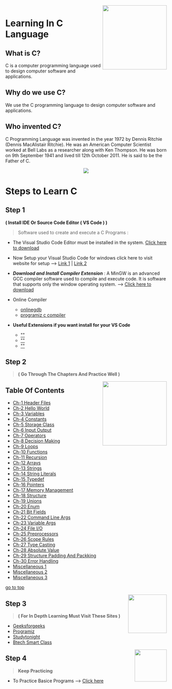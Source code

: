 <img src="https://github.com/abhayanigam/Learning_In_C_Language/blob/main/c.png" align="right" width="200" align="right" />

# Learning In C Language

## What is C?
C is a computer programming language used to design computer software and applications.

## Why do we use C?
We use the C programming language to design computer software and applications.

## Who invented C?
C Programming Language was invented in the year 1972 by Dennis Ritchie (Dennis MacAlistair Ritchie). He was an American Computer Scientist worked at Bell Labs as a researcher along with Ken Thompson. He was born on 9th September 1941 and lived till 12th October 2011. He is said to be the Father of C.

<div align="center">
<img src="https://github.com/abhayanigam/Learning_In_C_Language/blob/main/DennisRitchie.png"/>
</div>

# Steps to Learn C 
## Step 1 
<b>( Install IDE Or Source Code Editor ( VS Code ) )</b>
> Software used to create and execute a C Programs :
- The Visual Studio Code Editor must be installed in the system.  [Click here to download ](https://visualstudio.microsoft.com/downloads/)
- Now Setup your Visual Studio Code for windows click here to visit website for setup --> [Link 1](https://www.javatpoint.com/how-to-run-a-c-program-in-visual-studio-code) |   [Link 2](https://ludwiguer.medium.com/configure-visual-studio-code-to-compile-and-run-c-c-3cef24b4f690) 
- <i><b>Download and Install Compiler Extension</b></i> : A MinGW is an advanced GCC compiler software used to compile and execute code. It is software that supports only the window operating system. --> [Click here to download](https://sourceforge.net/projects/mingw-w64/files/Toolchains%20targetting%20Win32/Personal%20Builds/mingw-builds/installer/mingw-w64-install.exe/download)

- Online Compiler
    - [onlinegdb](https://www.onlinegdb.com/)
    - [programiz c compiler](https://www.programiz.com/c-programming/online-compiler/)

- **Useful Extensions if you want install for your VS Code**
    - [""]()
    - [""]()
    - [""]()

## Step 2 
><b>( Go Through The Chapters And Practice Well )</b>  <a name="top"></a>

<img src="https://github.com/abhayanigam/Learn_Python_Programming/blob/main/Assets/content.png" align="right" width="200" align="right" />

## Table Of Contents 
   - [Ch-1 Header Files](https://github.com/abhayanigam/Learning_In_C_Language/tree/main/Chapters_In_C/Ch_1_HeaderFiles)
   - [Ch-2 Hello World](https://github.com/abhayanigam/Learning_In_C_Language/tree/main/Chapters_In_C/Ch_2_HelloWorld)
   - [Ch-3 Variables](https://github.com/abhayanigam/Learning_In_C_Language/tree/main/Chapters_In_C/Ch_3_Variables)
   - [Ch-4 Constants](https://github.com/abhayanigam/Learning_In_C_Language/tree/main/Chapters_In_C/Ch_4_Constants)
   - [Ch-5 Storage Class](https://github.com/abhayanigam/Learning_In_C_Language/tree/main/Chapters_In_C/Ch_5_StorageClass)
   - [Ch-6 Input Output](https://github.com/abhayanigam/Learning_In_C_Language/tree/main/Chapters_In_C/Ch_6_InputOutput)
   - [Ch-7 Operators](https://github.com/abhayanigam/Learning_In_C_Language/tree/main/Chapters_In_C/Ch_7_Operators)
   - [Ch-8 Decision Making](https://github.com/abhayanigam/Learning_In_C_Language/tree/main/Chapters_In_C/Ch_8_DecisionMaking)
   - [Ch-9 Loops](https://github.com/abhayanigam/Learning_In_C_Language/tree/main/Chapters_In_C/Ch_9_Loops)
   - [Ch-10 Functions](https://github.com/abhayanigam/Learning_In_C_Language/tree/main/Chapters_In_C/Ch_10_Functions)
   - [Ch-11 Recursion](https://github.com/abhayanigam/Learning_In_C_Language/tree/main/Chapters_In_C/Ch_11_Recursion)
   - [Ch-12 Arrays](https://github.com/abhayanigam/Learning_In_C_Language/tree/main/Chapters_In_C/Ch_12_Arrays)
   - [Ch-13 Strings](https://github.com/abhayanigam/Learning_In_C_Language/tree/main/Chapters_In_C/Ch_13_Strings)
   - [Ch-14 String Literals](https://github.com/abhayanigam/Learning_In_C_Language/tree/main/Chapters_In_C/Ch_14_StringLiterals)
   - [Ch-15 Typedef](https://github.com/abhayanigam/Learning_In_C_Language/tree/main/Chapters_In_C/Ch_15_Typedef)
   - [Ch-16 Pointers](https://github.com/abhayanigam/Learning_In_C_Language/tree/main/Chapters_In_C/Ch_16_Pointers)
   - [Ch-17 Memory Management](https://github.com/abhayanigam/Learning_In_C_Language/tree/main/Chapters_In_C/Ch_17_MemoryManagement)
   - [Ch-18 Structure](https://github.com/abhayanigam/Learning_In_C_Language/tree/main/Chapters_In_C/Ch_18_Structure)
   - [Ch-19 Unions](https://github.com/abhayanigam/Learning_In_C_Language/tree/main/Chapters_In_C/Ch_19_Unions)
   - [Ch-20 Enum](https://github.com/abhayanigam/Learning_In_C_Language/tree/main/Chapters_In_C/Ch_20_enum)
   - [Ch-21 Bit Fields](https://github.com/abhayanigam/Learning_In_C_Language/tree/main/Chapters_In_C/Ch_21_BitFields)
   - [Ch-22 Command Line Args](https://github.com/abhayanigam/Learning_In_C_Language/tree/main/Chapters_In_C/Ch_22_CommandLineArgs)
   - [Ch-23 Variable Args](https://github.com/abhayanigam/Learning_In_C_Language/tree/main/Chapters_In_C/Ch_23_VariableArgument)
   - [Ch-24 File I/O](https://github.com/abhayanigam/Learning_In_C_Language/tree/main/Chapters_In_C/Ch_24_FileIO)
   - [Ch-25 Preprocessors](https://github.com/abhayanigam/Learning_In_C_Language/tree/main/Chapters_In_C/Ch_25_Preprocessors)
   - [Ch-26 Scope Rules](https://github.com/abhayanigam/Learning_In_C_Language/tree/main/Chapters_In_C/Ch_26_ScopeRules)
   - [Ch-27 Type Casting](https://github.com/abhayanigam/Learning_In_C_Language/tree/main/Chapters_In_C/Ch_27_TypeCasting)
   - [Ch-28 Absolute Value](https://github.com/abhayanigam/Learning_In_C_Language/tree/main/Chapters_In_C/Ch_28_Absolute_Value)
   - [Ch-29 Structure Padding And Packking](https://github.com/abhayanigam/Learning_In_C_Language/tree/main/Chapters_In_C/Ch_29_Structure_padding_and_packking)
   - [Ch-30 Error Handling](https://github.com/abhayanigam/Learning_In_C_Language/tree/main/Chapters_In_C/Ch_30_ErrorHandling)
   - [Miscellaneous 1](https://github.com/abhayanigam/Learning_In_C_Language/tree/main/Chapters_In_C/EscapeSequence)
   - [Miscellaneous 2](https://github.com/abhayanigam/Learning_In_C_Language/tree/main/Chapters_In_C/Floating-PointTypes)
   - [Miscellaneous 3](https://github.com/abhayanigam/Learning_In_C_Language/tree/main/Chapters_In_C/IntegerTypes)

[go to top](#top)

<img src="https://www.flaticon.com/svg/vstatic/svg/3652/3652314.svg?token=exp=1620548286~hmac=987a8592df297af5f4add68f30ac7609" align="right" width="120" align="right" />

## Step 3 
><b>( For In Depth Learning Must Visit These Sites )</b>
   - [Geeksforgeeks](https://www.geeksforgeeks.org/c-programming-language/)
   - [Programiz](https://www.programiz.com/c-programming)
   - [Studytonight](https://www.studytonight.com/c/)
   - [Btech Smart Class](http://www.btechsmartclass.com/c_programming/introduction-to-c-programming.html)

<img src="https://www.flaticon.com/svg/vstatic/svg/3306/3306710.svg?token=exp=1620548442~hmac=3f197ebd2f51e35329221b3cb23b4a45" align="right" width="100" align="right" />

## Step 4
> <b>Keep Practicing</b>
 - To Practice Basice Programs --> [Click here](https://github.com/abhayanigam/Learning_In_C_Language/tree/main/C_basic_programs)

